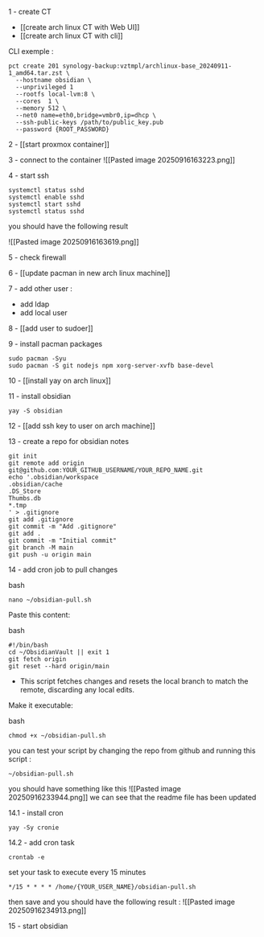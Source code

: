 1 - create CT
- [[create arch linux CT with Web UI]]
- [[create arch linux CT with cli]]

CLI exemple : 

```
pct create 201 synology-backup:vztmpl/archlinux-base_20240911-1_amd64.tar.zst \
  --hostname obsidian \
  --unprivileged 1
  --rootfs local-lvm:8 \
  --cores  1 \
  --memory 512 \
  --net0 name=eth0,bridge=vmbr0,ip=dhcp \
  --ssh-public-keys /path/to/public_key.pub
  --password {ROOT_PASSWORD}
```

2 - [[start proxmox container]]

3 - connect to the container 
![[Pasted image 20250916163223.png]]

4 - start ssh
```
systemctl status sshd
systemctl enable sshd
systemctl start sshd
systemctl status sshd
```

you should have the following result

![[Pasted image 20250916163619.png]]

5 - check firewall 

6 - [[update pacman in new arch linux machine]]

7 - add other user : 
- add ldap
- add local user

8 - [[add user to sudoer]]

9 - install pacman packages

```
sudo pacman -Syu
sudo pacman -S git nodejs npm xorg-server-xvfb base-devel
```

10 - [[install yay on arch linux]]


11 - install obsidian

```
yay -S obsidian
```

12 - [[add ssh key to user on arch machine]]

13 - create a repo for obsidian notes

```
git init
git remote add origin git@github.com:YOUR_GITHUB_USERNAME/YOUR_REPO_NAME.git
echo '.obsidian/workspace
.obsidian/cache
.DS_Store
Thumbs.db
*.tmp
' > .gitignore
git add .gitignore
git commit -m "Add .gitignore"
git add .
git commit -m "Initial commit"
git branch -M main
git push -u origin main
```

14 - add cron job to pull changes


bash

```
nano ~/obsidian-pull.sh
```

Paste this content:

bash

```
#!/bin/bash
cd ~/ObsidianVault || exit 1
git fetch origin
git reset --hard origin/main
```

- This script fetches changes and resets the local branch to match the remote, discarding any local edits.

Make it executable:

bash

```
chmod +x ~/obsidian-pull.sh
```

you can test your script by changing the repo from github  and running this script : 

```
~/obsidian-pull.sh
```

you should have something like this
![[Pasted image 20250916233944.png]]
we can see that the readme file has been updated

14.1 - install cron

```
yay -Sy cronie
```

14.2 - add cron task 
```
crontab -e
```

set your task to execute every 15 minutes
```
*/15 * * * * /home/{YOUR_USER_NAME}/obsidian-pull.sh
```

then save and you should have the following result : 
![[Pasted image 20250916234913.png]]

15 - start obsidian
